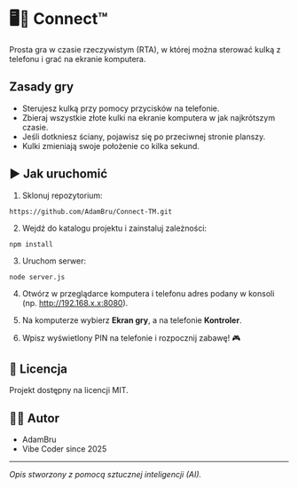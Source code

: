 # 🖥️📱 Connect™

Prosta gra w czasie rzeczywistym (RTA), w której można sterować kulką z telefonu i grać na ekranie komputera.

## Zasady gry
- Sterujesz kulką przy pomocy przycisków na telefonie.  
- Zbieraj wszystkie złote kulki na ekranie komputera w jak najkrótszym czasie.  
- Jeśli dotkniesz ściany, pojawisz się po przeciwnej stronie planszy.  
- Kulki zmieniają swoje położenie co kilka sekund.  

## ▶️ Jak uruchomić
1. Sklonuj repozytorium:
```
https://github.com/AdamBru/Connect-TM.git
```
2.	Wejdź do katalogu projektu i zainstaluj zależności:
```
npm install
```
3.	Uruchom serwer:
```
node server.js
```
4.  Otwórz w przeglądarce komputera i telefonu adres podany w konsoli (np.  http://192.168.x.x:8080).

5.  Na komputerze wybierz  **Ekran gry**, a na telefonie  **Kontroler**.
    
6.  Wpisz wyświetlony PIN na telefonie i rozpocznij zabawę! 🎮

## 📄 **Licencja**

Projekt dostępny na licencji MIT.

## 🧑‍💻 Autor

*   AdamBru
*   Vibe Coder since 2025

---

_Opis stworzony z pomocą sztucznej inteligencji (AI)._
